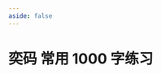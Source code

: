 ```yaml
---
aside: false
---
```

<script setup>
import Train from "@/train/TrainHanzi.vue"
</script>
# 奕码 常用 1000 字练习

<Train name="grand_code" zigenJson="/grand-code/zigen.json" chaiJson="/grand-code/chaifen.json" 
    :range="[0,1000]" />

